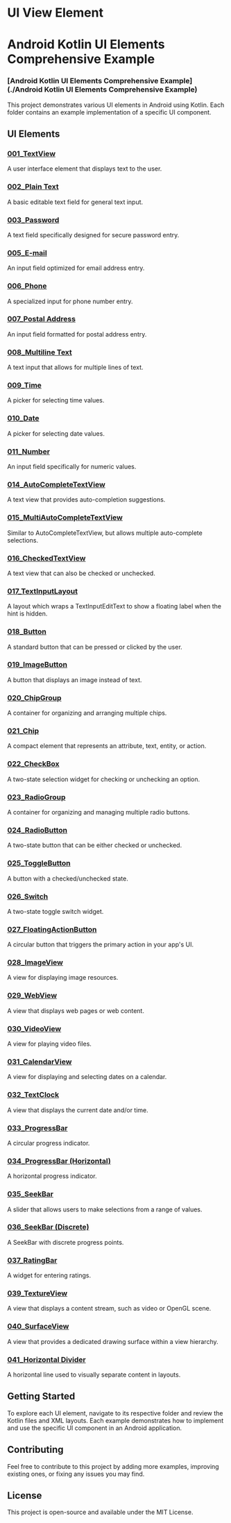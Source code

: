 # UI View Element
# Android Kotlin UI Elements Comprehensive Example
### [Android Kotlin UI Elements Comprehensive Example](./Android Kotlin UI Elements Comprehensive Example)
This project demonstrates various UI elements in Android using Kotlin. Each folder contains an example implementation of a specific UI component.

## UI Elements

### [001_TextView](./001_TextView)
A user interface element that displays text to the user.

### [002_Plain Text](./002_Plain%20Text)
A basic editable text field for general text input.

### [003_Password](./003_Password)
A text field specifically designed for secure password entry.

### [005_E-mail](./005_E-mail)
An input field optimized for email address entry.

### [006_Phone](./006_Phone)
A specialized input for phone number entry.

### [007_Postal Address](./007_Postal%20Address)
An input field formatted for postal address entry.

### [008_Multiline Text](./008_Multiline%20Text)
A text input that allows for multiple lines of text.

### [009_Time](./009_Time)
A picker for selecting time values.

### [010_Date](./010_Date)
A picker for selecting date values.

### [011_Number](./011_Number)
An input field specifically for numeric values.

### [014_AutoCompleteTextView](./014_AutoCompleteTextView)
A text view that provides auto-completion suggestions.

### [015_MultiAutoCompleteTextView](./015_MultiAutoCompleteTextView)
Similar to AutoCompleteTextView, but allows multiple auto-complete selections.

### [016_CheckedTextView](./016_CheckedTextView)
A text view that can also be checked or unchecked.

### [017_TextInputLayout](./017_TextInputLayout)
A layout which wraps a TextInputEditText to show a floating label when the hint is hidden.

### [018_Button](./018_Button)
A standard button that can be pressed or clicked by the user.

### [019_ImageButton](./019_ImageButton)
A button that displays an image instead of text.

### [020_ChipGroup](./020_ChipGroup)
A container for organizing and arranging multiple chips.

### [021_Chip](./021_Chip)
A compact element that represents an attribute, text, entity, or action.

### [022_CheckBox](./022_CheckBox)
A two-state selection widget for checking or unchecking an option.

### [023_RadioGroup](./023_RadioGroup)
A container for organizing and managing multiple radio buttons.

### [024_RadioButton](./024_RadioButton)
A two-state button that can be either checked or unchecked.

### [025_ToggleButton](./025_ToggleButton)
A button with a checked/unchecked state.

### [026_Switch](./026_Switch)
A two-state toggle switch widget.

### [027_FloatingActionButton](./027_FloatingActionButton)
A circular button that triggers the primary action in your app's UI.

### [028_ImageView](./028_ImageView)
A view for displaying image resources.

### [029_WebView](./029_WebView)
A view that displays web pages or web content.

### [030_VideoView](./030_VideoView)
A view for playing video files.

### [031_CalendarView](./031_CalendarView)
A view for displaying and selecting dates on a calendar.

### [032_TextClock](./032_TextClock)
A view that displays the current date and/or time.

### [033_ProgressBar](./033_ProgressBar)
A circular progress indicator.

### [034_ProgressBar (Horizontal)](./034_ProgressBar%20(Horizontal))
A horizontal progress indicator.

### [035_SeekBar](./035_SeekBar)
A slider that allows users to make selections from a range of values.

### [036_SeekBar (Discrete)](./036_SeekBar%20(Discrete))
A SeekBar with discrete progress points.

### [037_RatingBar](./037_RatingBar)
A widget for entering ratings.

### [039_TextureView](./039_TextureView)
A view that displays a content stream, such as video or OpenGL scene.

### [040_SurfaceView](./040_SurfaceView)
A view that provides a dedicated drawing surface within a view hierarchy.

### [041_Horizontal Divider](./041_Horizontal%20Divider)
A horizontal line used to visually separate content in layouts.

## Getting Started

To explore each UI element, navigate to its respective folder and review the Kotlin files and XML layouts. Each example demonstrates how to implement and use the specific UI component in an Android application.

## Contributing

Feel free to contribute to this project by adding more examples, improving existing ones, or fixing any issues you may find.

## License

This project is open-source and available under the MIT License.
